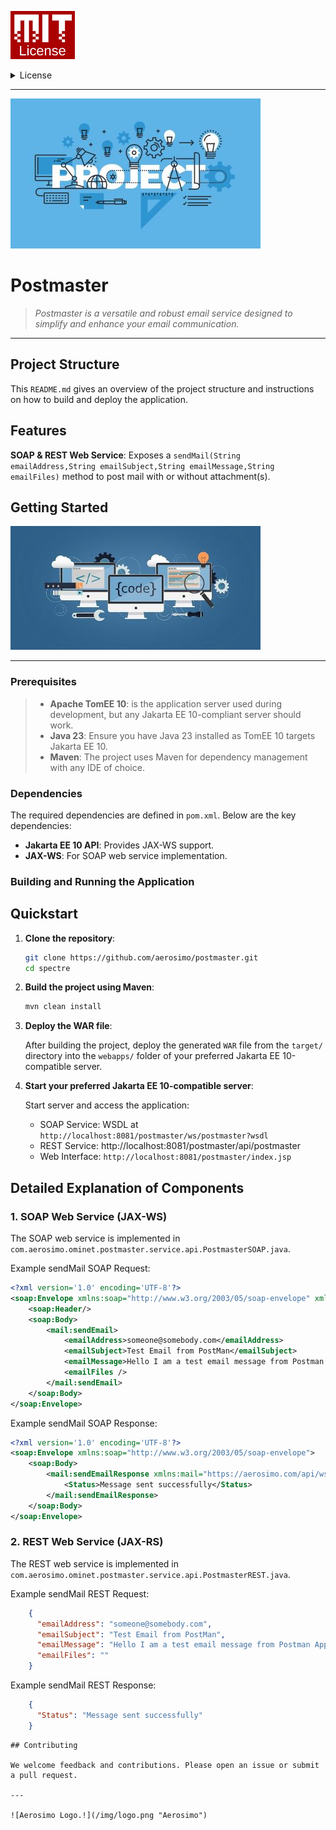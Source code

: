 ![MIT License](/img/MIT.png "MIT")

<details>
  <summary>License</summary>

**MIT License © 2025 Aerosimo**

Permission is hereby granted, free of charge, to any person obtaining a copy  
of this software and associated documentation files (the "Software"), to deal  
in the Software without restriction, including without limitation the rights  
to use, copy, modify, merge, publish, distribute, sublicense, and/or sell  
copies of the Software, and to permit persons to whom the Software is  
furnished to do so, subject to the following conditions:

The above copyright notice and this permission notice shall be included in all  
copies or substantial portions of the Software.

THE SOFTWARE IS PROVIDED "AS IS", WITHOUT WARRANTY OF ANY KIND, EXPRESS OR  
IMPLIED, INCLUDING BUT NOT LIMITED TO THE WARRANTIES OF MERCHANTABILITY,  
FITNESS FOR A PARTICULAR PURPOSE AND NONINFRINGEMENT. IN NO EVENT SHALL THE  
AUTHORS OR COPYRIGHT HOLDERS BE LIABLE FOR ANY CLAIM, DAMAGES OR OTHER  
LIABILITY, WHETHER IN AN ACTION OF CONTRACT, TORT OR OTHERWISE, ARISING FROM,  
OUT OF OR IN CONNECTION WITH THE SOFTWARE OR THE USE OR OTHER DEALINGS IN THE  
SOFTWARE.

The characters, names, events, articles, templates, or information provided by  
Aerosimo Ltd are fictional and for reference only. While we strive to keep the  
information up to date and correct, we make no representations or warranties of  
any kind, express or implied, about the completeness, accuracy, reliability,  
suitability, or availability with respect to the information, articles, templates,  
or related graphics contained in this document or any part of the project.  
Any reliance you place on such information is therefore strictly at your own risk.
</details>

---

![Project Cover](/img/cover.jpg "Postmaster")
# Postmaster
> *Postmaster is a versatile and robust email service designed to simplify and enhance your email communication.*

---

## Project Structure

This `README.md` gives an overview of the project structure and instructions on how to build and deploy the application.

## Features

**SOAP & REST Web Service**: Exposes a `sendMail(String emailAddress,String emailSubject,String emailMessage,String emailFiles)` method to post mail with or without attachment(s).

## Getting Started

![Project Codes & Tasks](/img/code.jpg "Project Codes and Task")

---

### Prerequisites

>- **Apache TomEE 10**: is the application server used during development, but any Jakarta EE 10-compliant server should work.
>- **Java 23**: Ensure you have Java 23 installed as TomEE 10 targets Jakarta EE 10.
>- **Maven**: The project uses Maven for dependency management with any IDE of choice.

### Dependencies

The required dependencies are defined in `pom.xml`. Below are the key dependencies:

- **Jakarta EE 10 API**: Provides JAX-WS support.
- **JAX-WS**: For SOAP web service implementation.

### Building and Running the Application

## Quickstart

1. **Clone the repository**:

    ```bash
    git clone https://github.com/aerosimo/postmaster.git
    cd spectre
    ```

2. **Build the project using Maven**:

    ```bash
    mvn clean install
    ```

3. **Deploy the WAR file**:

   After building the project, deploy the generated `WAR` file from the `target/` directory into the `webapps/` folder of your preferred Jakarta EE 10-compatible server.

4. **Start your preferred Jakarta EE 10-compatible server**:

   Start server and access the application:

    - SOAP Service: WSDL at `http://localhost:8081/postmaster/ws/postmaster?wsdl`
    - REST Service: http://localhost:8081/postmaster/api/postmaster
    - Web Interface: `http://localhost:8081/postmaster/index.jsp`

## Detailed Explanation of Components

### 1. **SOAP Web Service** (JAX-WS)

The SOAP web service is implemented in `com.aerosimo.ominet.postmaster.service.api.PostmasterSOAP.java`.

Example sendMail SOAP Request:
```xml
<?xml version='1.0' encoding='UTF-8'?>
<soap:Envelope xmlns:soap="http://www.w3.org/2003/05/soap-envelope" xmlns:mail="https://aerosimo.com/api/ws/postmaster">
    <soap:Header/>
    <soap:Body>
        <mail:sendEmail>
            <emailAddress>someone@somebody.com</emailAddress>
            <emailSubject>Test Email from PostMan</emailSubject>
            <emailMessage>Hello I am a test email message from Postman Application</emailMessage>
            <emailFiles />
        </mail:sendEmail>
    </soap:Body>
</soap:Envelope>
```
Example sendMail SOAP Response:
```xml
<?xml version='1.0' encoding='UTF-8'?>
<soap:Envelope xmlns:soap="http://www.w3.org/2003/05/soap-envelope">
    <soap:Body>
        <mail:sendEmailResponse xmlns:mail="https://aerosimo.com/api/ws/postmaster">
            <Status>Message sent successfully</Status>
        </mail:sendEmailResponse>
    </soap:Body>
</soap:Envelope>
```

### 2. **REST Web Service** (JAX-RS)

The REST web service is implemented in `com.aerosimo.ominet.postmaster.service.api.PostmasterREST.java`.

Example sendMail REST Request:
```json
    {
      "emailAddress": "someone@somebody.com",
      "emailSubject": "Test Email from PostMan",
      "emailMessage": "Hello I am a test email message from Postman Application",
      "emailFiles": ""
    }

```
Example sendMail REST Response:
```json
    {
      "Status": "Message sent successfully"
    }
```

```
## Contributing

We welcome feedback and contributions. Please open an issue or submit a pull request.

---

![Aerosimo Logo.!](/img/logo.png "Aerosimo")